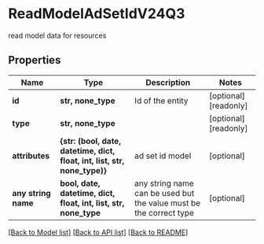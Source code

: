 # ReadModelAdSetIdV24Q3

read model data for resources

## Properties
Name | Type | Description | Notes
------------ | ------------- | ------------- | -------------
**id** | **str, none_type** | Id of the entity | [optional] [readonly] 
**type** | **str, none_type** |  | [optional] [readonly] 
**attributes** | **{str: (bool, date, datetime, dict, float, int, list, str, none_type)}** | ad set id model | [optional] 
**any string name** | **bool, date, datetime, dict, float, int, list, str, none_type** | any string name can be used but the value must be the correct type | [optional]

[[Back to Model list]](../README.md#documentation-for-models) [[Back to API list]](../README.md#documentation-for-api-endpoints) [[Back to README]](../README.md)


